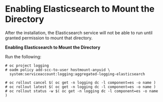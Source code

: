 # Enabling Elasticsearch to Mount the Directory

After the installation, the Elasticsearch service will not be able to run until granted permission to mount that directory.

**Enabling Elasticsearch to Mount the Directory**

Run the following:

```
# oc project logging
# oadm policy add-scc-to-user hostmount-anyuid \
  system:serviceaccount:logging:aggregated-logging-elasticsearch

# oc rollout cancel $( oc get -n logging dc -l component=es -o name )
# oc rollout latest $( oc get -n logging dc -l component=es -o name )
# oc rollout status -w $( oc get -n logging dc -l component=es -o name )
```


